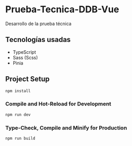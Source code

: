 # Prueba-Tecnica-DDB-Vue

Desarrollo de la prueba técnica

## Tecnologías usadas
- TypeScript
- Sass (Scss)
- Pinia


## Project Setup

```sh
npm install
```

### Compile and Hot-Reload for Development

```sh
npm run dev
```

### Type-Check, Compile and Minify for Production

```sh
npm run build
```
